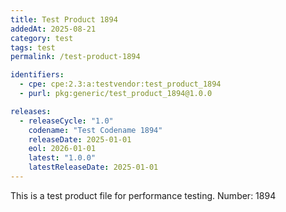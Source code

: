 ```yaml
---
title: Test Product 1894
addedAt: 2025-08-21
category: test
tags: test
permalink: /test-product-1894

identifiers:
  - cpe: cpe:2.3:a:testvendor:test_product_1894
  - purl: pkg:generic/test_product_1894@1.0.0

releases:
  - releaseCycle: "1.0"
    codename: "Test Codename 1894"
    releaseDate: 2025-01-01
    eol: 2026-01-01
    latest: "1.0.0"
    latestReleaseDate: 2025-01-01
---
```


This is a test product file for performance testing. Number: 1894
